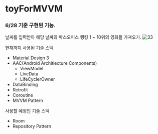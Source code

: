 # toyForMVVM

### 6/28 기준 구현된 기능.
날짜를 입력받아 해당 날짜의 박스오피스 랭킹 1 ~ 10위의 영화들 가져오기.
![33](https://user-images.githubusercontent.com/90144041/176174360-856617ab-b08c-46a7-8e6a-e56a2da09f39.gif)



현재까지 사용된 기술 스택 
- Material Design 3
- AAC(Android Architiecture Components)
  - ViewModel
  - LiveData
  - LifeCyclerOwner
- DataBinding
- Retrofit
- Coroutine
- MVVM Pattern

사용할 예정인 기술 스택
- Room
- Repository Pattern
